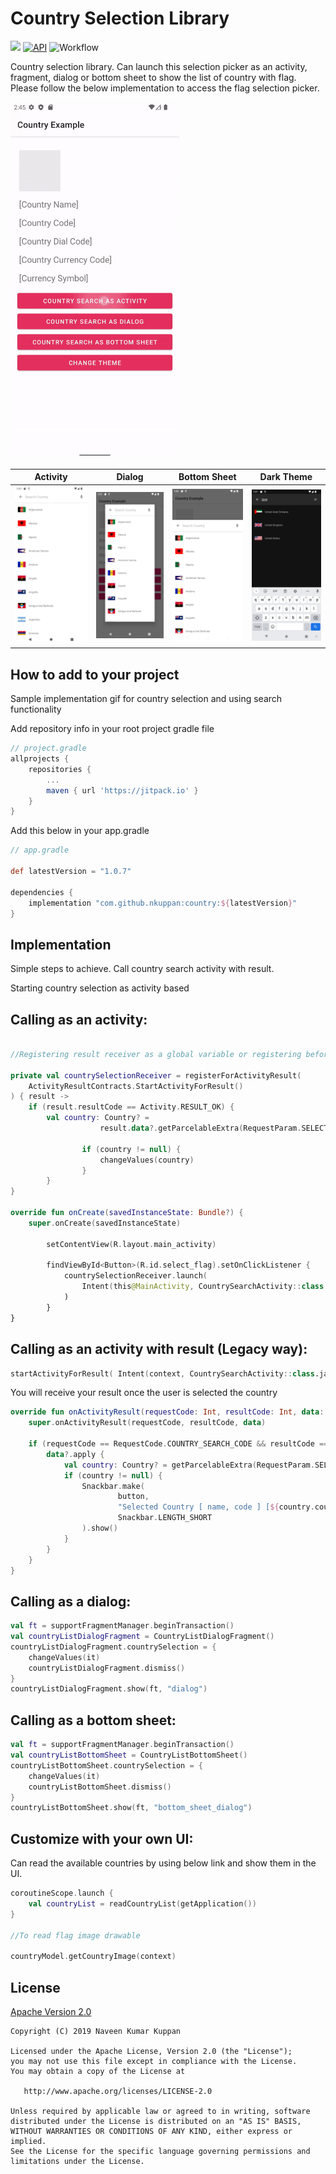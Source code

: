 Country Selection Library
===========================
[![](https://jitpack.io/v/naveenkumarn27/country.svg)](https://jitpack.io/#naveenkumarn27/country)
[![API](https://img.shields.io/badge/API-21%2B-brightgreen.svg?style=flat)](https://android-arsenal.com/api?level=21)
![Workflow](https://github.com/nkuppan/country/actions/workflows/android.yml/badge.svg)

Country selection library. Can launch this selection picker as an activity, fragment, dialog or bottom sheet to show the list of country with flag. Please follow the below implementation to access the flag selection picker.

<img src="art/videos/country.gif" width="270" height="570"/>

<br>

|                   Activity                    |                   Dialog                    |                   Bottom Sheet                    |                   Dark Theme                    |
|:---------------------------------------------:|:-------------------------------------------:|:-------------------------------------------------:|:-----------------------------------------------:|
| ![Activity](art/screenshots/screenshot-1.png) | ![Dialog](art/screenshots/screenshot-2.png) | ![Bottom Sheet](art/screenshots/screenshot-3.png) | ![Dark Theme](art/screenshots/screenshot-4.png) |

How to add to your project
--------------

Sample implementation gif for country selection and using search functionality 

Add repository info in your root project gradle file

```gradle
// project.gradle
allprojects {
	repositories {
		...
		maven { url 'https://jitpack.io' }
	}
}
```

Add this below in your app.gradle

```gradle
// app.gradle

def latestVersion = "1.0.7"

dependencies {
    implementation "com.github.nkuppan:country:${latestVersion}"
}
```

## Implementation

Simple steps to achieve. Call country search activity with result.

Starting country selection as activity based

Calling as an activity:
--------------
```kotlin

//Registering result receiver as a global variable or registering before Lifecycle.Event.CREATED

private val countrySelectionReceiver = registerForActivityResult(
	ActivityResultContracts.StartActivityForResult()
) { result ->
	if (result.resultCode == Activity.RESULT_OK) {
		val country: Country? =
                	result.data?.getParcelableExtra(RequestParam.SELECTED_VALUE)

            	if (country != null) {
                	changeValues(country)
            	}
        }
}

override fun onCreate(savedInstanceState: Bundle?) {
	super.onCreate(savedInstanceState)

        setContentView(R.layout.main_activity)

        findViewById<Button>(R.id.select_flag).setOnClickListener {
            countrySelectionReceiver.launch(
                Intent(this@MainActivity, CountrySearchActivity::class.java)
            )
        }
}
```

Calling as an activity with result (Legacy way):
--------------
```kotlin
startActivityForResult( Intent(context, CountrySearchActivity::class.java), RequestCode.COUNTRY_SEARCH_CODE)
```

You will receive your result once the user is selected the country

```kotlin
override fun onActivityResult(requestCode: Int, resultCode: Int, data: Intent?) {
    super.onActivityResult(requestCode, resultCode, data)

    if (requestCode == RequestCode.COUNTRY_SEARCH_CODE && resultCode == Activity.RESULT_OK) {
        data?.apply {
            val country: Country? = getParcelableExtra(RequestParam.SELECTED_VALUE)
            if (country != null) {
                Snackbar.make(
                        button,
                        "Selected Country [ name, code ] [${country.countryName} , ${country.countryCode}]",
                        Snackbar.LENGTH_SHORT
                ).show()
            }
        }
    }
}
```

Calling as a dialog:
--------------
```kotlin
val ft = supportFragmentManager.beginTransaction()
val countryListDialogFragment = CountryListDialogFragment()
countryListDialogFragment.countrySelection = {
    changeValues(it)
    countryListDialogFragment.dismiss()
}
countryListDialogFragment.show(ft, "dialog")
```

Calling as a bottom sheet:
--------------
```kotlin
val ft = supportFragmentManager.beginTransaction()
val countryListBottomSheet = CountryListBottomSheet()
countryListBottomSheet.countrySelection = {
    changeValues(it)
    countryListBottomSheet.dismiss()
}
countryListBottomSheet.show(ft, "bottom_sheet_dialog")
```

Customize with your own UI:
--------------
Can read the available countries by using below link and show them in the UI.

```kotlin
coroutineScope.launch {
	val countryList = readCountryList(getApplication())
}

//To read flag image drawable

countryModel.getCountryImage(context)

```

## License

[Apache Version 2.0](http://www.apache.org/licenses/LICENSE-2.0.html)

    Copyright (C) 2019 Naveen Kumar Kuppan

    Licensed under the Apache License, Version 2.0 (the "License");
    you may not use this file except in compliance with the License.
    You may obtain a copy of the License at

       http://www.apache.org/licenses/LICENSE-2.0

    Unless required by applicable law or agreed to in writing, software
    distributed under the License is distributed on an "AS IS" BASIS,
    WITHOUT WARRANTIES OR CONDITIONS OF ANY KIND, either express or implied.
    See the License for the specific language governing permissions and
    limitations under the License.
